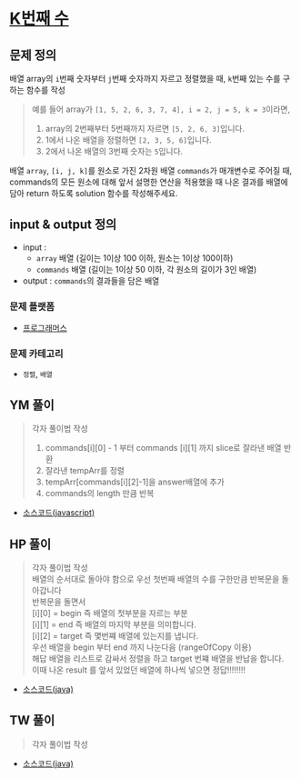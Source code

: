 [K번째 수](https://programmers.co.kr/learn/courses/30/lessons/42748)  
===========================================


## 문제 정의

배열 array의 `i`번째 숫자부터 `j`번째 숫자까지 자르고 정렬했을 때, `k`번째 있는 수를 구하는 함수를 작성


> 예를 들어 array가 `[1, 5, 2, 6, 3, 7, 4], i = 2, j = 5, k = 3`이라면,  
> 1. array의 2번째부터 5번째까지 자르면 `[5, 2, 6, 3]`입니다.
> 2. 1에서 나온 배열을 정렬하면 `[2, 3, 5, 6]`입니다.
> 3. 2에서 나온 배열의 3번째 숫자는 `5`입니다.


배열 `array`, `[i, j, k]`를 원소로 가진 2차원 배열 `commands`가 매개변수로 주어질 때,  
commands의 모든 원소에 대해 앞서 설명한 연산을 적용했을 때 나온 결과를 배열에 담아 return 하도록 solution 함수를 작성해주세요.


## input & output 정의
- input : 
    - `array` 배열 (길이는 1이상 100 이하, 원소는 1이상 100이하)
    - `commands` 배열 (길이는 1이상 50 이하, 각 원소의 길이가 3인 배열)
- output : `commands`의 결과들을 담은 배열

### 문제 플랫폼
- [프로그래머스](https://programmers.co.kr/learn/challenges)

### 문제 카테고리
- `정렬`, `배열`

## YM 풀이
> 각자 풀이법 작성
> 1. commands[i][0] - 1 부터 commands [i][1] 까지 slice로 잘라낸 배열 반환
> 2. 잘라낸 tempArr를 정렬
> 3. tempArr[commands[i][2]-1]을 answer배열에 추가
> 4. commands의 length 만큼 반복
- [소스코드(javascript)](/src/ym/KthNumber.js)
## HP 풀이
> 각자 풀이법 작성   
> 배열의 순서대로 돌아야 함으로 우선 첫번째 배열의 수를 구한만큼 반복문을 돌아갑니다   
> 반복문을 돌면서  
> [i][0] = begin 즉 배열의 첫부분을 자르는 부분  
> [i][1] = end 즉 배열의 마지막 부분을 의미합니다.  
> [i][2] = target 즉 몇번쨰 배열에 있는지를 냅니다.  
> 우선 배열을 begin 부터 end 까지 나눈다음 (rangeOfCopy 이용)   
> 해답 배열을 리스트로 감싸서 정렬을 하고 target 번쨰 배열을 반납을 합니다.  
> 이때 나온 result 를 앞서 있었던 배열에 하나씩 넣으면 정답!!!!!!!!  

- [소스코드(java)](/src/hp/programmers/KthNumbers_42748.java)
## TW 풀이
> 각자 풀이법 작성
>
- [소스코드(java)](/src/ym/FirstFactorial.js)
